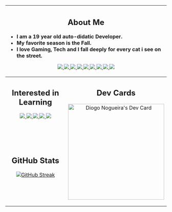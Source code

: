 <table width="800px">
<thead>
<tr>
<th colspan="2" align='left'>
<span align="center">

## About Me

</span>

- I am a 19 year old auto-didatic Developer.
- My favorite season is the Fall.
- I love Gaming, Tech and I fall deeply for every cat i see on the street.

<p align='center'>
<a href='https://html.com/'>
<img src="https://skillicons.dev/icons?i=html"/>
</a>
<a href='https://www.w3.org/Style/CSS/Overview.en.html'>
<img src="https://skillicons.dev/icons?i=css"/>
</a>
<a href='https://getbootstrap.com/'>
<img src="https://skillicons.dev/icons?i=bootstrap"/>
</a>
<a href='https://www.javascript.com/'>
<img src="https://skillicons.dev/icons?i=js"/>
</a>
<a href='https://nodejs.org/en/'>
<img src="https://skillicons.dev/icons?i=nodejs"/>
</a>
<a href='https://git-scm.com/'>
<img src="https://skillicons.dev/icons?i=git"/>
</a>
<a href='https://reactjs.org/'>
<img src="https://skillicons.dev/icons?i=react"/>
</a>
<a href='https://www.typescriptlang.org/'>
<img src="https://skillicons.dev/icons?i=ts"/>
</a>
<a href='https://styled-components.com/'>
<img src="https://skillicons.dev/icons?i=styledcomponents"/>
</a>
</p>
</th>
</tr>
</thead>
<tbody>
<tr>
<td  valign='top' align="center" width="50%">

## Interested in Learning

<a href='https://tailwindui.com/'>
<img src="https://skillicons.dev/icons?i=tailwind"/>
</a>
<a href='https://nextjs.org/'>
<img src="https://skillicons.dev/icons?i=nextjs"/>
</a>
<a href='https://www.apollographql.com/'>
<img src="https://skillicons.dev/icons?i=apollo"/>
</a>
<a href='https://graphql.org/'>
<img src="https://skillicons.dev/icons?i=graphql"/>
</a>
<a href='https://www.figma.com/'>
<img src="https://skillicons.dev/icons?i=figma"/>
</a>
</td>
<td rowspan="2" valign='top' align="center" width="50%">

## Dev Cards

<a href="https://app.daily.dev/isneru"><img src="https://api.daily.dev/devcards/7037c080c04b4c1a9c16ad12db5b9f38.png?r=l7l" width="300" alt="Diogo Nogueira's Dev Card"/></a>

</td>
</tr>
<tr>
<td align="center" valign='top' width="50%">

## GitHub Stats

[![GitHub Streak](https://github-readme-streak-stats.herokuapp.com?user=isneru&theme=buefy-dark&hide_border=true)](https://git.io/streak-stats)

</td>
</tr>
</tbody>
